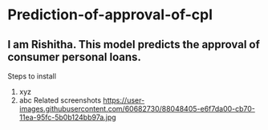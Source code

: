 # Prediction-of-approval-of-cpl
## I am Rishitha. This model predicts the approval of consumer personal loans.
Steps to install 
1) xyz
2) abc
Related screenshots
https://user-images.githubusercontent.com/60682730/88048405-e6f7da00-cb70-11ea-95fc-5b0b124bb97a.jpg
